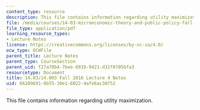 ```yaml
---
content_type: resource
description: This file contains information regarding utility maximization.
file: /media/courses/14-03-microeconomic-theory-and-public-policy-fall-2016/662896910b5530e160224afe6ac30752_MIT14_03F16_lec4.pdf
file_type: application/pdf
learning_resource_types:
- Lecture Notes
license: https://creativecommons.org/licenses/by-nc-sa/4.0/
ocw_type: OCWFile
parent_title: Lecture Notes
parent_type: CourseSection
parent_uid: f27a70b4-7bee-6919-9421-d31f0705bfa3
resourcetype: Document
title: 14.03/14.003 Fall 2016 Lecture 4 Notes
uid: 66289691-0b55-30e1-6022-4afe6ac30752
---
```

This file contains information regarding utility maximization.